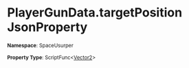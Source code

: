 # PlayerGunData.targetPosition JsonProperty

<small>**Namespace**: SpaceUsurper</small>

<small>**Property Type**: ScriptFunc&lt;[Vector2](https://docs.unity3d.com/ScriptReference/Vector2.html)&gt;</small>

